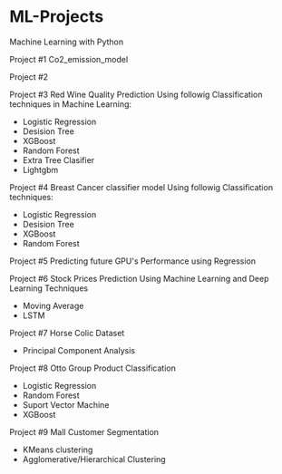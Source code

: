 # ML-Projects

Machine Learning with Python

Project #1 Co2_emission_model

Project #2

Project #3 Red Wine Quality Prediction Using followig Classification techniques in Machine Learning: 
  - Logistic Regression
  - Desision Tree
  - XGBoost
  - Random Forest
  - Extra Tree Clasifier
  - Lightgbm

Project #4 Breast Cancer classifier model Using followig Classification techniques:
  - Logistic Regression
  - Desision Tree
  - XGBoost
  - Random Forest

Project #5 Predicting future GPU's Performance using Regression


Project #6 Stock Prices Prediction Using Machine Learning and Deep Learning Techniques
  - Moving Average
  - LSTM

Project #7 Horse Colic Dataset 
  - Principal Component Analysis

Project #8 Otto Group Product Classification
  - Logistic Regression
  - Random Forest
  - Suport Vector Machine
  - XGBoost

Project #9 Mall Customer Segmentation
  - KMeans clustering
  - Agglomerative/Hierarchical Clustering

